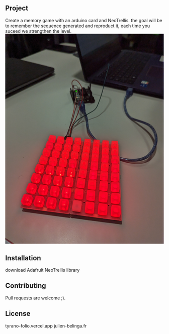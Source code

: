 ## Project

Create a memory game with an arduino card and NeoTrellis. the goal will be to remember the sequence generated and
reproduct it, each time you suceed we strengthen the level.
![alt text](https://github.com/julienBelinga/system-embarquer/blob/master/image.jpg?raw=true)


## Installation

download Adafruit NeoTrellis library

## Contributing

Pull requests are welcome ;).

## License

tyrano-folio.vercel.app
julien-belinga.fr
